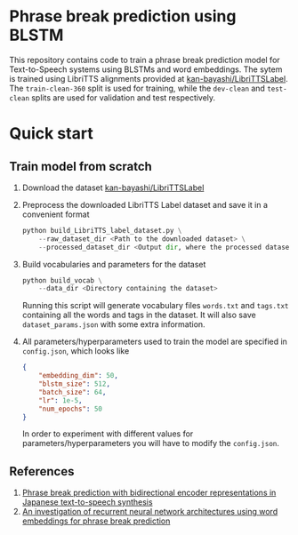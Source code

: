 # Phrase break prediction using BLSTM

This repository contains code to train a phrase break prediction model for Text-to-Speech systems using BLSTMs and word embeddings. The sytem is trained using LibriTTS alignments provided at [kan-bayashi/LibriTTSLabel](https://github.com/kan-bayashi/LibriTTSLabel). The `train-clean-360` split is used for training, while the `dev-clean` and `test-clean` splits are used for validation and test respectively.
 

# Quick start
## Train model from scratch
1. Download the dataset [kan-bayashi/LibriTTSLabel](https://github.com/kan-bayashi/LibriTTSLabel)

2. Preprocess the downloaded LibriTTS Label dataset and save it in a convenient format

    ```python
    python build_LibriTTS_label_dataset.py \
        --raw_dataset_dir <Path to the downloaded dataset> \
        --processed_dataset_dir <Output dir, where the processed dataset will be written>
    ```

3. Build vocabularies and parameters for the dataset

    ```python
    python build_vocab \
        --data_dir <Directory containing the dataset>
    ```

    Running this script will generate vocabulary files `words.txt` and `tags.txt` containing all the words and tags in the dataset. It will also save `dataset_params.json` with some extra information.

4. All parameters/hyperparameters used to train the model are specified in `config.json`, which looks like

    ```json
    {
        "embedding_dim": 50,
        "blstm_size": 512,
        "batch_size": 64,
        "lr": 1e-5,
        "num_epochs": 50
    }
    ```
    In order to experiment with different values for parameters/hyperparameters you will have to modify the `config.json`.

## References

1. [Phrase break prediction with bidirectional encoder representations in Japanese text-to-speech synthesis](https://arxiv.org/pdf/2104.12395.pdf)
2. [An investigation of recurrent neural network architectures using word embeddings for phrase break prediction](https://www.isca-speech.org/archive_v0/Interspeech_2016/pdfs/0885.PDF)
